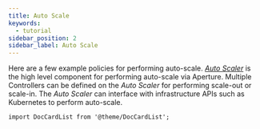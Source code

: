 ```yaml
---
title: Auto Scale
keywords:
  - tutorial
sidebar_position: 2
sidebar_label: Auto Scale
---
```


Here are a few example policies for performing auto-scale.
[_Auto Scaler_](reference/policies/spec.md#auto-scaler) is the high level
component for performing auto-scale via Aperture. Multiple Controllers can be
defined on the _Auto Scaler_ for performing scale-out or scale-in. The _Auto
Scaler_ can interface with infrastructure APIs such as Kubernetes to perform
auto-scale.

```mdx-code-block
import DocCardList from '@theme/DocCardList';
```

<DocCardList />
